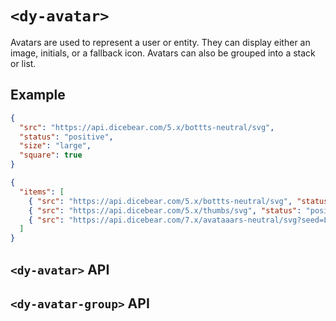# `<dy-avatar>`

Avatars are used to represent a user or entity. They can display either an image, initials, or a fallback icon. Avatars can also be grouped into a stack or list.

## Example

<gbp-example name="dy-avatar"  src="https://esm.sh/duoyun-ui/elements/avatar">

```json
{
  "src": "https://api.dicebear.com/5.x/bottts-neutral/svg",
  "status": "positive",
  "size": "large",
  "square": true
}
```

</gbp-example>

<gbp-example name="dy-avatar-group" src="https://esm.sh/duoyun-ui/elements/avatar">

```json
{
  "items": [
    { "src": "https://api.dicebear.com/5.x/bottts-neutral/svg", "status": "positive" },
    { "src": "https://api.dicebear.com/5.x/thumbs/svg", "status": "positive" },
    { "src": "https://api.dicebear.com/7.x/avataaars-neutral/svg?seed=Lola", "status": "positive" }
  ]
}
```

</gbp-example>

## `<dy-avatar>` API

<gbp-api name="dy-avatar" src="/src/elements/avatar.ts"></gbp-api>

## `<dy-avatar-group>` API

<gbp-api name="dy-avatar-group" src="/src/elements/avatar.ts"></gbp-api>
